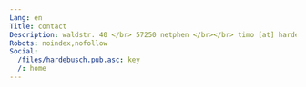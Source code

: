 ```yaml
---
Lang: en
Title: contact
Description: waldstr. 40 </br> 57250 netphen </br></br> timo [at] hardebusch [dot] org </br> pgp key (id: 45c56fa6ca82e300) below
Robots: noindex,nofollow
Social:
  /files/hardebusch.pub.asc: key
  /: home
---
```

